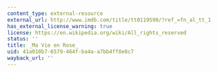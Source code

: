 ```yaml
---
content_type: external-resource
external_url: http://www.imdb.com/title/tt0119590/?ref_=fn_al_tt_1
has_external_license_warning: true
license: https://en.wikipedia.org/wiki/All_rights_reserved
status: ''
title: _Ma Vie en Rose_
uid: 41a010b7-6579-464f-ba4a-a7bb4ff8e8c7
wayback_url: ''
---
```

